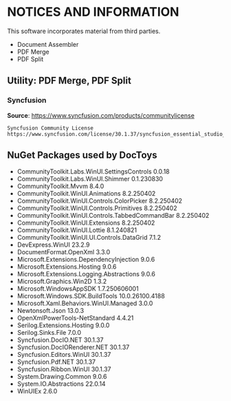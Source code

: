 # NOTICES AND INFORMATION

This software incorporates material from third parties.

- Document Assembler
- PDF Merge
- PDF Split

## Utility: PDF Merge, PDF Split

### Syncfusion

**Source**: https://www.syncfusion.com/products/communitylicense

```
Syncfusion Community License
https://www.syncfusion.com/license/30.1.37/syncfusion_essential_studio_eula.pdf
```


## NuGet Packages used by DocToys

- CommunityToolkit.Labs.WinUI.SettingsControls 0.0.18
- CommunityToolkit.Labs.WinUI.Shimmer 0.1.230830
- CommunityToolkit.Mvvm 8.4.0
- CommunityToolkit.WinUI.Animations 8.2.250402
- CommunityToolkit.WinUI.Controls.ColorPicker 8.2.250402
- CommunityToolkit.WinUI.Controls.Primitives 8.2.250402
- CommunityToolkit.WinUI.Controls.TabbedCommandBar 8.2.250402
- CommunityToolkit.WinUI.Extensions 8.2.250402
- CommunityToolkit.WinUI.Lottie 8.1.240821
- CommunityToolkit.WinUI.UI.Controls.DataGrid 7.1.2
- DevExpress.WinUI 23.2.9
- DocumentFormat.OpenXml 3.3.0
- Microsoft.Extensions.DependencyInjection 9.0.6
- Microsoft.Extensions.Hosting 9.0.6
- Microsoft.Extensions.Logging.Abstractions 9.0.6
- Microsoft.Graphics.Win2D 1.3.2
- Microsoft.WindowsAppSDK 1.7.250606001
- Microsoft.Windows.SDK.BuildTools 10.0.26100.4188
- Microsoft.Xaml.Behaviors.WinUI.Managed 3.0.0
- Newtonsoft.Json 13.0.3
- OpenXmlPowerTools-NetStandard 4.4.21
- Serilog.Extensions.Hosting 9.0.0
- Serilog.Sinks.File 7.0.0
- Syncfusion.DocIO.NET 30.1.37
- Syncfusion.DocIORenderer.NET 30.1.37
- Syncfusion.Editors.WinUI 30.1.37
- Syncfusion.Pdf.NET 30.1.37
- Syncfusion.Ribbon.WinUI 30.1.37
- System.Drawing.Common 9.0.6
- System.IO.Abstractions 22.0.14
- WinUIEx 2.6.0


